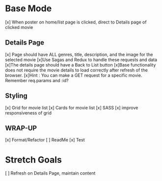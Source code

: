 <!-- REMINDER!!! -->
<!-- MAKE DETAILED COMMENTS AND COMMITS -->
<!-- BRANCH!!! -->

# Base Mode
[x] When poster on home/list page is clicked, direct to Details page of clicked movie  

## Details Page
[x] Page should have ALL genres, title, description, and the image for the selected movie 
    [x]Use Sagas and Redux to handle these requests and data
[x]The details page should have a Back to List button
[x]Base functionality does not require the movie details to load correctly after refresh of the browser.
[x]Hint : You can make a GET request for a specific movie. Remember req.params and :id?

## Styling
[x] Grid for movie list
[x] Cards for movie list
[x] SASS 
[x] improve responsiveness of grid

## WRAP-UP
[x] Format/Refactor
[ ] ReadMe
[x] Test

# Stretch Goals
[ ] Refresh on Details Page, maintain content

